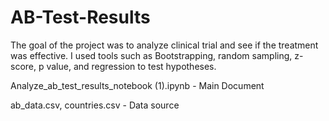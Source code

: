 # AB-Test-Results

The goal of the project was to analyze clinical trial and see if the treatment was effective. I used tools such as Bootstrapping, random sampling, z-score, p value, and regression to test hypotheses.

Analyze_ab_test_results_notebook (1).ipynb - Main Document

ab_data.csv, countries.csv - Data source
